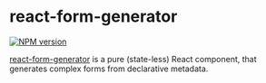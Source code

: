 # react-form-generator
[![NPM version][npm-image]][npm-url]

[react-form-generator][github-url] is a pure (state-less) React component, that generates complex forms from declarative metadata.


[npm-image]: http://img.shields.io/badge/npm-v0.2.0-green.svg
[npm-url]: https://www.npmjs.org/package/react-form-generator
[github-url]: https://github.com/AZaviruha/react-form-generator/
